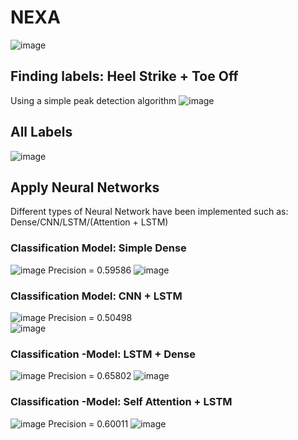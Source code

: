 # NEXA

![image](https://github.com/user-attachments/assets/3134bf04-d066-45da-80d3-546367d6ad15)



## Finding labels: Heel Strike + Toe Off
Using a simple peak detection algorithm
![image](https://github.com/user-attachments/assets/4294b4c4-35e4-41c8-999f-dffcc4e0d75b)

## All Labels
![image](https://github.com/user-attachments/assets/312965df-882c-414d-aa3c-b84624a6fb0d)

## Apply Neural Networks
Different types of Neural Network have been implemented such as: Dense/CNN/LSTM/(Attention + LSTM)

### Classification Model: Simple Dense

![image](https://github.com/user-attachments/assets/7d7a63a5-60d2-4e41-acad-4c6cdac052e5)
Precision = 0.59586
![image](https://github.com/user-attachments/assets/18b7f558-eabc-4cf0-91a3-a1cad1bf894f)

### Classification Model: CNN + LSTM
![image](https://github.com/user-attachments/assets/ce75e778-a134-431f-9079-4883698f4713)
Precision = 0.50498\
![image](https://github.com/user-attachments/assets/7d00a823-87bd-4f92-b1fa-de262e8b4ebe)

### Classification -Model: LSTM + Dense
![image](https://github.com/user-attachments/assets/cb4492cc-290b-4013-8a6f-23649ec67956)
Precision = 0.65802
![image](https://github.com/user-attachments/assets/da0536db-25d4-4801-89ba-d01627fe5963)

### Classification -Model: Self Attention + LSTM
![image](https://github.com/user-attachments/assets/e940b567-790e-4ea5-9254-7e3bb668e2ea)
Precision = 0.60011
![image](https://github.com/user-attachments/assets/1abcf651-a9ca-4d5f-8c76-24642031a12c)






